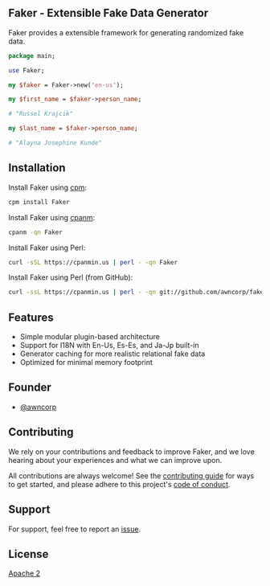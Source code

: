 ## Faker - Extensible Fake Data Generator

Faker provides a extensible framework for generating randomized fake data.

```perl
package main;

use Faker;

my $faker = Faker->new('en-us');

my $first_name = $faker->person_name;

# "Russel Krajcik"

my $last_name = $faker->person_name;

# "Alayna Josephine Kunde"
```

## Installation

Install Faker using [cpm](https://metacpan.org/pod/App::cpm):

```bash
cpm install Faker
```

Install Faker using [cpanm](https://metacpan.org/pod/App::cpanminus):

```bash
cpanm -qn Faker
```

Install Faker using Perl:

```bash
curl -sSL https://cpanmin.us | perl - -qn Faker
```

Install Faker using Perl (from GitHub):

```bash
curl -ssL https://cpanmin.us | perl - -qn git://github.com/awncorp/faker.git
```

## Features

- Simple modular plugin-based architecture
- Support for I18N with En-Us, Es-Es, and Ja-Jp built-in
- Generator caching for more realistic relational fake data
- Optimized for minimal memory footprint

## Founder

- [@awncorp](https://github.com/awncorp)

## Contributing

We rely on your contributions and feedback to improve Faker, and we love
hearing about your experiences and what we can improve upon.

All contributions are always welcome! See the [contributing
guide](https://github.com/awncorp/faker/blob/master/CONTRIBUTING.md) for ways
to get started, and please adhere to this project's [code of
conduct](https://github.com/awncorp/faker/blob/master/CODE_OF_CONDUCT.md).

## Support

For support, feel free to report an [issue](https://github.com/awncorp/faker/issues).

## License

[Apache 2](https://choosealicense.com/licenses/apache-2.0/)
